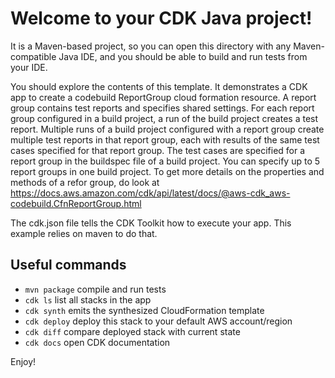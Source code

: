 # Welcome to your CDK Java project!

It is a Maven-based project, so you can open this directory with any Maven-compatible Java IDE, and you should be able to build and run tests from your IDE.

You should explore the contents of this template. It demonstrates a CDK app to create a codebuild ReportGroup cloud formation resource.
A report group contains test reports and specifies shared settings. For each report group configured in a build project, a run of the build project creates a test report. Multiple runs of a build project configured with a report group create multiple test reports in that report group, each with results of the same test cases specified for that report group.
The test cases are specified for a report group in the buildspec file of a build project. You can specify up to 5 report groups in one build project.
To get more details on the properties and methods of a refor group, do look at https://docs.aws.amazon.com/cdk/api/latest/docs/@aws-cdk_aws-codebuild.CfnReportGroup.html

The cdk.json file tells the CDK Toolkit how to execute your app. This example relies on maven to do that.

## Useful commands

 * `mvn package`     compile and run tests
 * `cdk ls`          list all stacks in the app
 * `cdk synth`       emits the synthesized CloudFormation template
 * `cdk deploy`      deploy this stack to your default AWS account/region
 * `cdk diff`        compare deployed stack with current state
 * `cdk docs`        open CDK documentation

Enjoy!

